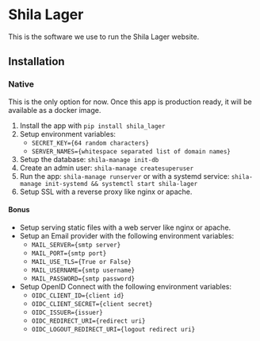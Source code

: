 # Shila Lager

This is the software we use to run the Shila Lager website. 

## Installation

### Native
This is the only option for now. Once this app is production ready, it will be available as a docker image.

1. Install the app with `pip install shila_lager`
2. Setup environment variables:
   - `SECRET_KEY={64 random characters}`
   - `SERVER_NAMES={whitespace separated list of domain names}`
3. Setup the database: `shila-manage init-db`
4. Create an admin user: `shila-manage createsuperuser`
5. Run the app: `shila-manage runserver` or with a systemd service: `shila-manage init-systemd && systemctl start shila-lager`
6. Setup SSL with a reverse proxy like nginx or apache.

#### Bonus
- Setup serving static files with a web server like nginx or apache.
- Setup an Email provider with the following environment variables:
  - `MAIL_SERVER={smtp server}`
  - `MAIL_PORT={smtp port}`
  - `MAIL_USE_TLS={True or False}`
  - `MAIL_USERNAME={smtp username}`
  - `MAIL_PASSWORD={smtp password}`
- Setup OpenID Connect with the following environment variables:
  - `OIDC_CLIENT_ID={client id}`
  - `OIDC_CLIENT_SECRET={client secret}`
  - `OIDC_ISSUER={issuer}`
  - `OIDC_REDIRECT_URI={redirect uri}`
  - `OIDC_LOGOUT_REDIRECT_URI={logout redirect uri}`